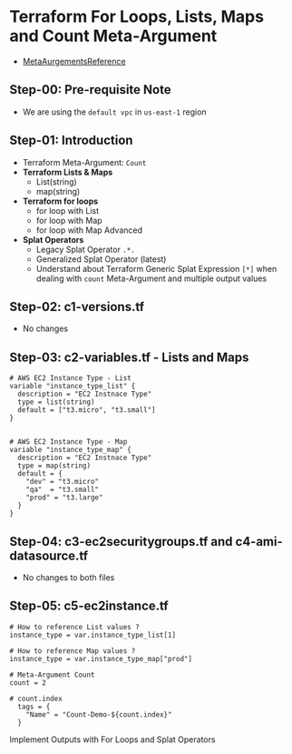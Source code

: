# Terraform For Loops, Lists, Maps and Count Meta-Argument
- [MetaAurgementsReference](https://github.com/sudheermuthyala/terraform-/tree/main/03-terraform-resources/39-Breafe-About-terraform-Resource-Meta-Aurgements)

## Step-00: Pre-requisite Note
- We are using the `default vpc` in `us-east-1` region

## Step-01: Introduction
- Terraform Meta-Argument: `Count`
- **Terraform Lists & Maps**
  - List(string)
  - map(string)
- **Terraform for loops**
  - for loop with List
  - for loop with Map
  - for loop with Map Advanced
- **Splat Operators**
  - Legacy Splat Operator `.*.`
  - Generalized Splat Operator (latest)
  - Understand about Terraform Generic Splat Expression `[*]` when dealing with `count` Meta-Argument and multiple output values

## Step-02: c1-versions.tf 
- No changes

## Step-03: c2-variables.tf - Lists and Maps
```t
# AWS EC2 Instance Type - List
variable "instance_type_list" {
  description = "EC2 Instnace Type"
  type = list(string)
  default = ["t3.micro", "t3.small"]
}


# AWS EC2 Instance Type - Map
variable "instance_type_map" {
  description = "EC2 Instnace Type"
  type = map(string)
  default = {
    "dev" = "t3.micro"
    "qa"  = "t3.small"
    "prod" = "t3.large"
  }
}
```

## Step-04: c3-ec2securitygroups.tf and c4-ami-datasource.tf
- No changes to both files

## Step-05: c5-ec2instance.tf
```t
# How to reference List values ?
instance_type = var.instance_type_list[1]

# How to reference Map values ?
instance_type = var.instance_type_map["prod"]

# Meta-Argument Count
count = 2

# count.index
  tags = {
    "Name" = "Count-Demo-${count.index}"
  }
```


Implement Outputs with For Loops and Splat Operators
